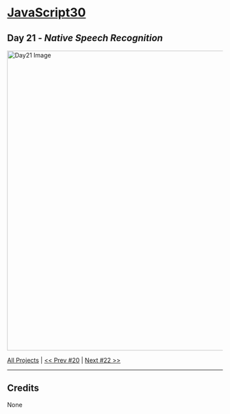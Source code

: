 # [JavaScript30](https://javascript30.com/)

## **Day 21** - *Native Speech Recognition*

<img src="static/img/day21.png" alt="Day21 Image" width="700">


[All Projects](https://github.com/10xOXR/JavaScript30/blob/master/README.md) | [<< Prev #20](https://github.com/10xOXR/JavaScript30/tree/master/day20) | [Next #22 >>](https://github.com/10xOXR/JavaScript30/tree/master/day22)

---

## Credits

None
